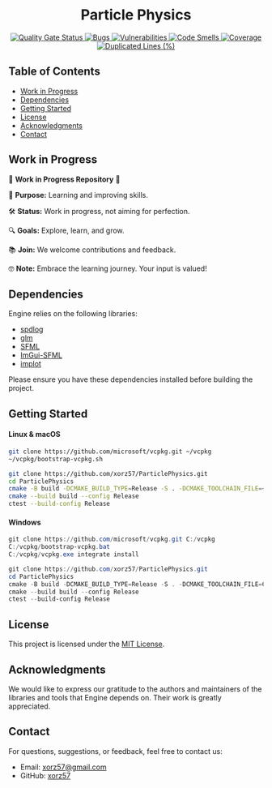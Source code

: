 <h1 align="center">Particle Physics</h1>

<div align="center">
    <a href="https://sonarcloud.io/summary/new_code?id=xorz57_ParticlePhysics">
        <img src="https://sonarcloud.io/api/project_badges/measure?project=xorz57_ParticlePhysics&metric=alert_status" alt="Quality Gate Status">
    </a>
    <a href="https://sonarcloud.io/summary/new_code?id=xorz57_ParticlePhysics">
        <img src="https://sonarcloud.io/api/project_badges/measure?project=xorz57_ParticlePhysics&metric=bugs" alt="Bugs">
    </a>
    <a href="https://sonarcloud.io/summary/new_code?id=xorz57_ParticlePhysics">
        <img src="https://sonarcloud.io/api/project_badges/measure?project=xorz57_ParticlePhysics&metric=vulnerabilities" alt="Vulnerabilities">
    </a>
    <a href="https://sonarcloud.io/summary/new_code?id=xorz57_ParticlePhysics">
        <img src="https://sonarcloud.io/api/project_badges/measure?project=xorz57_ParticlePhysics&metric=code_smells" alt="Code Smells">
    </a>
    <a href="https://sonarcloud.io/summary/new_code?id=xorz57_ParticlePhysics">
        <img src="https://sonarcloud.io/api/project_badges/measure?project=xorz57_ParticlePhysics&metric=coverage" alt="Coverage">
    </a>
    <a href="https://sonarcloud.io/summary/new_code?id=xorz57_ParticlePhysics">
        <img src="https://sonarcloud.io/api/project_badges/measure?project=xorz57_ParticlePhysics&metric=duplicated_lines_density" alt="Duplicated Lines (%)">
    </a>
</div>

## Table of Contents

- [Work in Progress](#work-in-progress)
- [Dependencies](#dependencies)
- [Getting Started](#getting-started)
- [License](#license)
- [Acknowledgments](#acknowledgments)
- [Contact](#contact)

## Work in Progress

🚧 **Work in Progress Repository** 🚧

📘 **Purpose:** Learning and improving skills.

🛠️ **Status:** Work in progress, not aiming for perfection.

🔍 **Goals:** Explore, learn, and grow.

📚 **Join:** We welcome contributions and feedback.

🤓 **Note:** Embrace the learning journey. Your input is valued!

## Dependencies

Engine relies on the following libraries:

- [spdlog](https://github.com/gabime/spdlog)
- [glm](https://github.com/g-truc/glm)
- [SFML](https://github.com/SFML/SFML)
- [ImGui-SFML](https://github.com/SFML/imgui-sfml)
- [implot](https://github.com/epezent/implot)

Please ensure you have these dependencies installed before building the project.

## Getting Started

#### Linux & macOS

```bash
git clone https://github.com/microsoft/vcpkg.git ~/vcpkg
~/vcpkg/bootstrap-vcpkg.sh

git clone https://github.com/xorz57/ParticlePhysics.git
cd ParticlePhysics
cmake -B build -DCMAKE_BUILD_TYPE=Release -S . -DCMAKE_TOOLCHAIN_FILE=~/vcpkg/scripts/buildsystems/vcpkg.cmake
cmake --build build --config Release
ctest --build-config Release
```

#### Windows

```powershell
git clone https://github.com/microsoft/vcpkg.git C:/vcpkg
C:/vcpkg/bootstrap-vcpkg.bat
C:/vcpkg/vcpkg.exe integrate install

git clone https://github.com/xorz57/ParticlePhysics.git
cd ParticlePhysics
cmake -B build -DCMAKE_BUILD_TYPE=Release -S . -DCMAKE_TOOLCHAIN_FILE=C:/vcpkg/scripts/buildsystems/vcpkg.cmake
cmake --build build --config Release
ctest --build-config Release
```

## License

This project is licensed under the [MIT License](LICENSE).

## Acknowledgments

We would like to express our gratitude to the authors and maintainers of the libraries and tools that Engine depends on. Their work is greatly appreciated.

## Contact

For questions, suggestions, or feedback, feel free to contact us:

- Email: [xorz57@gmail.com](mailto:xorz57@gmail.com)
- GitHub: [xorz57](https://github.com/xorz57)
